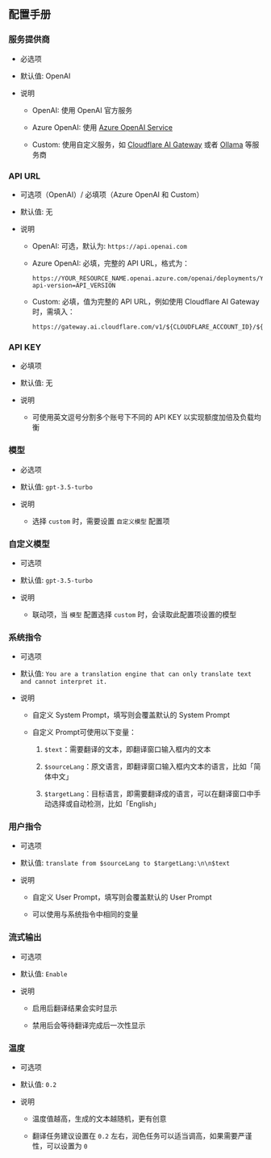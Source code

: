 ## 配置手册

### 服务提供商

- 必选项

- 默认值: OpenAI

- 说明

  - OpenAI: 使用 OpenAI 官方服务

  - Azure OpenAI: 使用 [Azure OpenAI Service](https://learn.microsoft.com/zh-cn/azure/ai-services/Translator/quickstart-text-rest-api)

  - Custom: 使用自定义服务，如 [Cloudflare AI Gateway](https://developers.cloudflare.com/ai-gateway/) 或者 [Ollama](https://ollama.com/blog/openai-compatibility) 等服务商


### API URL

- 可选项（OpenAI）/ 必填项（Azure OpenAI 和 Custom）

- 默认值: 无

- 说明

  - OpenAI: 可选，默认为: `https://api.openai.com`

  - Azure OpenAI: 必填，完整的 API URL，格式为：

     ```
     https://YOUR_RESOURCE_NAME.openai.azure.com/openai/deployments/YOUR_DEPLOYMENT_NAME/chat/completions?api-version=API_VERSION
     ```

  - Custom: 必填，值为完整的 API URL，例如使用 Cloudflare AI Gateway 时，需填入：

    ```
    https://gateway.ai.cloudflare.com/v1/${CLOUDFLARE_ACCOUNT_ID}/${GATEWAY_ID}/openai/chat/completions
    ```

### API KEY

- 必填项

- 默认值: 无

- 说明

  - 可使用英文逗号分割多个账号下不同的 API KEY 以实现额度加倍及负载均衡

### 模型

- 必选项

- 默认值: `gpt-3.5-turbo`

- 说明

  - 选择 `custom` 时，需要设置 `自定义模型` 配置项

### 自定义模型

- 可选项

- 默认值: `gpt-3.5-turbo`

- 说明

  - 联动项，当 `模型` 配置选择 `custom` 时，会读取此配置项设置的模型

### 系统指令

- 可选项

- 默认值: `You are a translation engine that can only translate text and cannot interpret it.`

- 说明

  - 自定义 System Prompt，填写则会覆盖默认的 System Prompt

  - 自定义 Prompt可使用以下变量：

    1. `$text`：需要翻译的文本，即翻译窗口输入框内的文本

    2. `$sourceLang`：原文语言，即翻译窗口输入框内文本的语言，比如「简体中文」

    3. `$targetLang`：目标语言，即需要翻译成的语言，可以在翻译窗口中手动选择或自动检测，比如「English」

### 用户指令

- 可选项

- 默认值: `translate from $sourceLang to $targetLang:\n\n$text`

- 说明

  - 自定义 User Prompt，填写则会覆盖默认的 User Prompt

  - 可以使用与系统指令中相同的变量

### 流式输出

- 可选项

- 默认值: `Enable`

- 说明

  - 启用后翻译结果会实时显示

  - 禁用后会等待翻译完成后一次性显示

### 温度

- 可选项

- 默认值: `0.2`

- 说明

  - 温度值越高，生成的文本越随机，更有创意

  - 翻译任务建议设置在 `0.2` 左右，润色任务可以适当调高，如果需要严谨性，可以设置为 `0`
